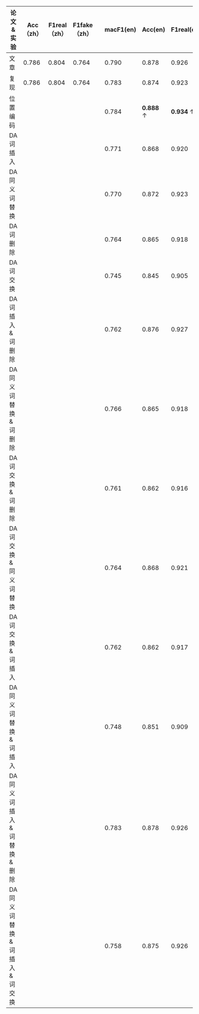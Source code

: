 |论文&实验|Acc（zh）|F1real（zh）|F1fake（zh）||macF1(en)|Acc(en)|F1real(en)|F1fake(en)|
|-----|-----|-----|-----|---|----|-----|-----|-----|
|文章|0.786|0.804|0.764||0.790|0.878|0.926|0.653|
|复现|0.786|0.804|0.764||0.783|0.874|0.923|0.643|
|位置编码|||||0.784|**0.888** ↑|**0.934** ↑|0.634|
|DA词插入|||||0.771|0.868|0.920|0.621|
|DA同义词替换|||||0.770|0.872|0.923|0.618|
|DA词删除|||||0.764|0.865|0.918|0.610|
|DA词交换|||||0.745|0.845|0.905|0.586|
|DA词插入&词删除|||||0.762|0.876|0.927|0.598|
|DA同义词替换&词删除|||||0.766|0.865|0.918|0.614|
|DA词交换&词删除|||||0.761|0.862|0.916|0.606|
|DA词交换&同义词替换|||||0.764|0.868|0.921|0.607|
|DA词交换&词插入|||||0.762|0.862|0.917|0.608|
|DA同义词替换&词插入|||||0.748|0.851|0.909|0.587|
|DA同义词插入&词替换&删除|||||0.783|0.878|0.926|0.640|
|DA同义词替换&词插入&词交换|||||0.758|0.875|0.926|0.590|

